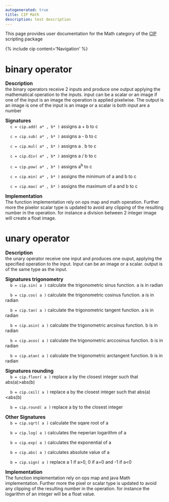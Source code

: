 ```yaml
---
autogenerated: true
title: CIP Math
description: test description
---
```


This page provides user documentation for the Math category of the [CIP](/plugins/cip) scripting package

{% include cip content='Navigation' %}

**binary operator**
===================

<span style="font-size:110%">**Description**</span>  
the binary operators receive 2 inputs and produce one output applying the mathematical operation to the inputs. input can be a scalar or an image if one of the input is an image the operation is applied pixelwise. The output is an image is one of the input is an image or a scalar is both input are a number

<span style="font-size:110%">**Signatures**</span>  
    `c = cip.add( a* , b* )` assigns a + b to c

    `c = cip.sub( a* , b* )` assigns a - b to c

    `c = cip.mul( a* , b* )` assigns a . b to c

    `c = cip.div( a* , b* )` assigns a / b to c

    `c = cip.pow( a* , b* )` assigns a<sup>b</sup> to c

    `c = cip.min( a* , b* )` assigns the minimum of a and b to c

    `c = cip.max( a* , b* )` assigns the maximum of a and b to c

<span style="font-size:110%">**Implementation**</span>  
The function implementation rely on ops map and math operation. Further more the pixelor scalar type is updated to avoid any clipping of the resulting number in the operation. for instance a division between 2 integer image will create a float image.

**unary operator**
==================

<span style="font-size:110%">**Description**</span>  
the unary operator receive one input and produces one ouput, applying the specified operation to the input. Input can be an image or a scalar. output is of the same type as the input.

<span style="font-size:110%">**Signatures trigonometry**</span>  
    `b = cip.sin( a )` calculate the trigonometric sinus function. a is in radian

    `b = cip.cos( a )` calculate the trigonometric cosinus function. a is in radian

    `b = cip.tan( a )` calculate the trigonometric tangent function. a is in radian

    `b = cip.asin( a )` calculate the trigonometric arcsinus function. b is in radian

    `b = cip.acos( a )` calculate the trigonometric arccosinus function. b is in radian

    `b = cip.atan( a )` calculate the trigonometric arctangent function. b is in radian

<span style="font-size:110%">**Signatures rounding**</span>  
    `b = cip.floor( a )` replace a by the closest integer such that abs(a)&gt;abs(b)

    `b = cip.ceil( a )` replace a by the closest integer such that abs(a)&lt;abs(b)

    `b = cip.round( a )` replace a by to the closest integer

<span style="font-size:110%">**Other Signatures**</span>  
    `b = cip.sqrt( a )` calculate the sqare root of a

    `b = cip.log( a )` calculates the neperian logarithm of a

    `b = cip.exp( a )` calculates the exponential of a

    `b = cip.abs( a )` calculates absolute value of a

    `b = cip.sign( a )` replace a 1 if a&gt;0, 0 if a=0 and -1 if a&lt;0

<span style="font-size:110%">**Implementation**</span>  
The function implementation rely on ops map and java Math implementation. Further more the pixel or scalar type is updated to avoid any clipping of the resulting number in the operation. for instance the logarithm of an integer will be a float value.
